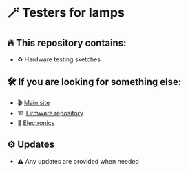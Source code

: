 # 🪄 Testers for lamps

## 🔥 This repository contains:
- ♻️ Hardware testing sketches


## 🛠️ If you are looking for something else:
- 🎬 [Main site](https://modular-lamps.github.io/)
- 🏗️ [Firmware repository](https://github.com/Modular-Lamps/firmware/)
- 🧬 [Electronics](https://github.com/Modular-Lamps/electronics)

## ⚙️ Updates
- ⚠️ Any updates are provided when needed